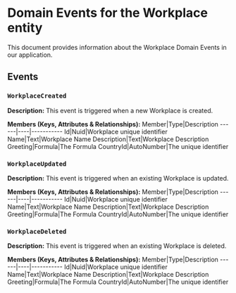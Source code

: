 # Domain Events for the Workplace entity

This document provides information about the Workplace Domain Events in our application.

## Events

### `WorkplaceCreated`

**Description:**
This event is triggered when a new Workplace is created.

**Members (Keys, Attributes & Relationships):**
Member|Type|Description
------|----|-----------
Id|Nuid|Workplace unique identifier
Name|Text|Workplace Name
Description|Text|Workplace Description
Greeting|Formula|The Formula
CountryId|AutoNumber|The unique identifier


### `WorkplaceUpdated`

**Description:** 
This event is triggered when an existing Workplace is updated.

**Members (Keys, Attributes & Relationships):**
Member|Type|Description
------|----|-----------
Id|Nuid|Workplace unique identifier
Name|Text|Workplace Name
Description|Text|Workplace Description
Greeting|Formula|The Formula
CountryId|AutoNumber|The unique identifier


### `WorkplaceDeleted`

**Description:**
This event is triggered when an existing Workplace is deleted.

**Members (Keys, Attributes & Relationships):**
Member|Type|Description
------|----|-----------
Id|Nuid|Workplace unique identifier
Name|Text|Workplace Name
Description|Text|Workplace Description
Greeting|Formula|The Formula
CountryId|AutoNumber|The unique identifier

